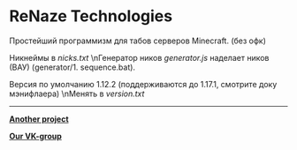 # ReNaze Technologies
Простейший программизм для табов серверов Minecraft. (без  офк)

Никнеймы в *nicks.txt* 
\nГенератор ников *generator.js* наделает ников (ВАУ) (generator/1. sequence.bat).

Версия по умолчанию 1.12.2 (поддерживаются до 1.17.1, смотрите доку мэнифлаера)
\nМенять в *version.txt*

---

[**Another project**](https://github.com/FluffyTale/minecorpfarmer)

[**Our VK-group**](https://vk.com/renaze)
